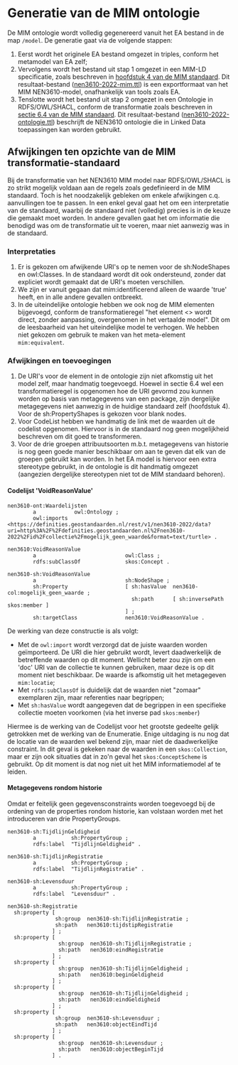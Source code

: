 # Generatie van de MIM ontologie

De MIM ontologie wordt volledig gegenereerd vanuit het EA bestand in de map `/model`. De generatie gaat via de volgende stappen:

1. Eerst wordt het originele EA bestand omgezet in triples, conform het metamodel van EA zelf;
2. Vervolgens wordt het bestand uit stap 1 omgezet in een MIM-LD specificatie, zoals beschreven in [hoofdstuk 4 van de MIM standaard](https://docs.geostandaarden.nl/mim/mim/#metamodel-in-linked-data-ld). Dit resultaat-bestand ([nen3610-2022-mim.ttl](/model/mim-ld-export/nen3610-2022-mim.ttl)) is een exportformaat van het MIM NEN3610-model, onafhankelijk van tools zoals EA.
3. Tenslotte wordt het bestand uit stap 2 omgezet in een Ontologie in RDFS/OWL/SHACL, conform de transformatie zoals beschreven in [sectie 6.4 van de MIM standaard](https://docs.geostandaarden.nl/mim/mim/#transformatie-mim-rdfs-owl-shacl). Dit resultaat-bestand ([nen3610-2022-ontologie.ttl](/model/nen3610-2022-ontologie.ttl)) beschrijft de NEN3610 ontologie die in Linked Data toepassingen kan worden gebruikt.

## Afwijkingen ten opzichte van de MIM transformatie-standaard

Bij de transformatie van het NEN3610 MIM model naar RDFS/OWL/SHACL is zo strikt mogelijk voldaan aan de regels zoals gedefinieerd in de MIM standaard. Toch is het noodzakelijk gebleken om enkele afwijkingen c.q. aanvullingen toe te passen. In een enkel geval gaat het om een interpretatie van de standaard, waarbij de standaard niet (volledig) precies is in de keuze die gemaakt moet worden. In andere gevallen gaat het om informatie die benodigd was om de transformatie uit te voeren, maar niet aanwezig was in de standaard.

### Interpretaties

1. Er is gekozen om afwijkende URI's op te nemen voor de sh:NodeShapes en owl:Classes. In de standaard wordt dit ook ondersteund, zonder dat expliciet wordt gemaakt dat de URI's moeten verschillen.
2. We zijn er vanuit gegaan dat mim:identificerend alleen de waarde 'true' heeft, en in alle andere gevallen ontbreekt.
3. In de uiteindelijke ontologie hebben we ook nog de MIM elementen bijgevoegd, conform de transformatieregel "het element <> wordt direct, zonder aanpassing, overgenomen in het vertaalde model". Dit om de leesbaarheid van het uiteindelijke model te verhogen. We hebben niet gekozen om gebruik te maken van het meta-element `mim:equivalent`.

### Afwijkingen en toevoegingen

1. De URI's voor de element in de ontologie zijn niet afkomstig uit het model zelf, maar handmatig toegevoegd. Hoewel in sectie 6.4 wel een transformatieregel is opgenomen hoe de URI gevormd zou kunnen worden op basis van metagegevens van een package, zijn dergelijke metagegevens niet aanwezig in de huidige standaard zelf (hoofdstuk 4). Voor de sh:PropertyShapes is gekozen voor blank nodes.
2. Voor CodeList hebben we handmatig de link met de waarden uit de codelist opgenomen. Hiervoor is in de standaard nog geen mogelijkheid beschreven om dit goed te transformeren.
3. Voor de drie groepen attribuutsoorten m.b.t. metagegevens van historie is nog geen goede manier beschikbaar om aan te geven dat elk van de groepen gebruikt kan worden. In het EA model is hiervoor een extra stereotype gebruikt, in de ontologie is dit handmatig omgezet (aangezien dergelijke stereotypen niet tot de MIM standaard behoren).

#### Codelijst 'VoidReasonValue'

```
nen3610-ont:Waardelijsten
        a            owl:Ontology ;
        owl:imports  <https://definities.geostandaarden.nl/rest/v1/nen3610-2022/data?uri=http%3A%2F%2Fdefinities.geostandaarden.nl%2Fnen3610-2022%2Fid%2Fcollectie%2Fmogelijk_geen_waarde&format=text/turtle> .

nen3610:VoidReasonValue
        a                            owl:Class ;
        rdfs:subClassOf              skos:Concept .

nen3610-sh:VoidReasonValue
        a                            sh:NodeShape ;
        sh:Property                  [ sh:hasValue  nen3610-col:mogelijk_geen_waarde ;
                                       sh:path      [ sh:inversePath  skos:member ]
                                     ] ;
        sh:targetClass               nen3610:VoidReasonValue .
```

De werking van deze constructie is als volgt:
- Met de `owl:import` wordt verzorgd dat de juiste waarden worden geïmporteerd. De URI die hier gebruikt wordt, levert daadwerkelijk de betreffende waarden op dit moment. Wellicht beter zou zijn om een 'doc' URI van de collectie te kunnen gebruiken, maar deze is op dit moment niet beschikbaar. De waarde is afkomstig uit het metagegeven `mim:locatie`;
- Met `rdfs:subClassOf` is duidelijk dat de waarden niet "zomaar" exemplaren zijn, maar referenties naar begrippen;
- Met `sh:hasValue` wordt aangegeven dat de begrippen in een specifieke collectie moeten voorkomen (via het inverse pad `skos:member`)

Hiermee is de werking van de Codelijst voor het grootste gedeelte gelijk getrokken met de werking van de Enumeratie. Enige uitdaging is nu nog dat de locatie van de waarden wel bekend zijn, maar niet de daadwerkelijke constraint. In dit geval is gekeken naar de waarden in een `skos:Collection`, maar er zijn ook situaties dat in zo'n geval het `skos:ConceptScheme` is gebruikt. Op dit moment is dat nog niet uit het MIM informatiemodel af te leiden.

#### Metagegevens rondom historie

Omdat er feitelijk geen gegevensconstraints worden toegevoegd bij de ordening van de properties rondom historie, kan volstaan worden met het introduceren van drie PropertyGroups.

```
nen3610-sh:TijdlijnGeldigheid
        a           sh:PropertyGroup ;
        rdfs:label  "TijdlijnGeldigheid" .

nen3610-sh:TijdlijnRegistratie
        a           sh:PropertyGroup ;
        rdfs:label  "TijdlijnRegistratie" .

nen3610-sh:Levensduur
        a           sh:PropertyGroup ;
        rdfs:label  "Levensduur" .

nen3610-sh:Registratie
  sh:property [
               sh:group  nen3610-sh:TijdlijnRegistratie ;
               sh:path   nen3610:tijdstipRegistratie
              ] ;
  sh:property [
                sh:group  nen3610-sh:TijdlijnRegistratie ;
                sh:path   nen3610:eindRegistratie
              ] ;
  sh:property [
                sh:group  nen3610-sh:TijdlijnGeldigheid ;
                sh:path   nen3610:beginGeldigheid
              ] ;
  sh:property [
                sh:group  nen3610-sh:TijdlijnGeldigheid ;
                sh:path   nen3610:eindGeldigheid
              ] ;
  sh:property [
               sh:group  nen3610-sh:Levensduur ;
               sh:path   nen3610:objectEindTijd
              ] ;
  sh:property [
                sh:group  nen3610-sh:Levensduur ;
                sh:path   nen3610:objectBeginTijd
              ] .
```
